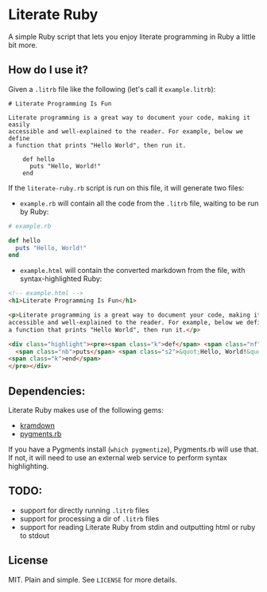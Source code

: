 # Literate Ruby

A simple Ruby script that lets you enjoy literate programming in Ruby a little
bit more.

## How do I use it?

Given a `.litrb` file like the following (let's call it `example.litrb`):

    # Literate Programming Is Fun

    Literate programming is a great way to document your code, making it easily
    accessible and well-explained to the reader. For example, below we define
    a function that prints "Hello World", then run it.

        def hello
          puts "Hello, World!"
        end

If the `literate-ruby.rb` script is run on this file, it will generate two
files:

- `example.rb` will contain all the code from the `.litrb` file, waiting to be
  run by Ruby:

```ruby
# example.rb

def hello
  puts "Hello, World!"
end
```

- `example.html` will contain the converted markdown from the file, with
  syntax-highlighted Ruby:

```html
<!-- example.html -->
<h1>Literate Programming Is Fun</h1>

<p>Literate programming is a great way to document your code, making it easily
accessible and well-explained to the reader. For example, below we define
a function that prints "Hello World", then run it.</p>

<div class="highlight"><pre><span class="k">def</span> <span class="nf">hello</span>
  <span class="nb">puts</span> <span class="s2">&quot;Hello, World!&quot;</span>
<span class="k">end</span>
</pre></div>
```

## Dependencies:

Literate Ruby makes use of the following gems:

- [kramdown][]
- [pygments.rb][]

If you have a Pygments install (`which pygmentize`), Pygments.rb will use that.
If not, it will need to use an external web service to perform syntax
highlighting.

[kramdown]: http://kramdown.rubyforge.org
[pygments.rb]: https://github.com/tmm1/pygments.rb

## TODO:

- support for directly running `.litrb` files
- support for processing a dir of `.litrb` files
- support for reading Literate Ruby from stdin and outputting html or ruby to
  stdout

## License

MIT. Plain and simple. See `LICENSE` for more details.
